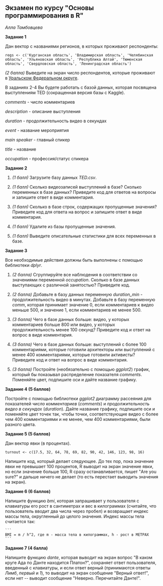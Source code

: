 ## Экзамен по курсу "Основы программирования в R"

*Алла Тамбовцева*

**Задание 1**

Дан вектор с названиями регионов, в которых проживают респонденты:

```
regs <- c('Курганская область', 'Владимирская область', 'Челябинская область', 'Ульяновская область', 'Республика Алтай', 'Тюменская область', 'Свердловская область', 'Ленинградская область')
```

*(2 балла)* Выведите на экран число респондентов, которые проживают в [Уральском Федеральном округе](https://ru.wikipedia.org/wiki/%D0%A3%D1%80%D0%B0%D0%BB%D1%8C%D1%81%D0%BA%D0%B8%D0%B9_%D1%84%D0%B5%D0%B4%D0%B5%D1%80%D0%B0%D0%BB%D1%8C%D0%BD%D1%8B%D0%B9_%D0%BE%D0%BA%D1%80%D1%83%D0%B3).


В заданиях 2-4 Вы будете работать с базой данных, которая посвящена выступлениям TED (сокращенная версия базы с Kaggle). 


*comments* - число комментариев

*description* - описание выступления

*duration* - продолжительность видео в секундах

*event* - название мероприятия

*main speaker* - главный спикер

*title* - название

*occupation* - профессия/статус спикера

**Задание 2**

1. *(1 балл)* Загрузите базу данных *TED.csv*.

2. *(1 балл)* Сколько видеозаписей выступлений в базе? Сколько переменных в базе данных? Приведите код для ответов на вопросы и запишите ответ в виде комментария.

3. *(1 балл)* Сколько в базе строк, содержащих пропущенные значения? Приведите код для ответа на вопрос и запишите ответ в виде комментария.

4. *(1 балл)* Удалите из базы пропущенные значения.

5. *(1 балл)* Выведите описательные статистики для всех переменных в базе.

**Задание 3**

Все необходимые действия должны быть выполнены с помощью библиотеки *dplyr*.

1. *(2 балла)* Сгруппируйте все наблюдения в соответствии со значениями переменной *occupation*. Сколько в базе данных выступающих с различной занятостью? Приведите код.

2. *(2 балла)* Добавьте в базу данных переменную *duration_min* - продолжительность видео в минутах. Добавьте в базу переменную *comm*, которая принимает значение 0, если комментариев к видео меньше 500, и значение 1, если комментариев не менее 500.

3. *(3 балла)* Чего в базе данных больше: видео, у которых комментариев больше 800 или видео, у которых продолжительность менее 100 секунд? Приведите код и ответ на вопрос в виде комментария.

4. *(3 балла)* Чего в базе данных больше: выступлений с более 100 комментариями, которые готовили архитекторы или выступлений с менее 400 комментариями, которые готовили активисты? Приведите код и ответ на вопрос в виде комментария.

5. *(3 балла)* Постройте (необязательно с помощью *ggplot2*) график, который бы показывал распределение показателя *comments*. Поменяйте цвет, подпишите оси и дайте название графику.

**Задание 4 (5 баллов)**

Постройте с помощью библиотеки *ggplot2* диаграмму рассеяния для показателей *число комментариев* (*comments*) и *продолжительность видео в секундах* (*duration*).  Дайте название графику, подпишите оси и поменяйте цвет точек так, чтобы точки, соответствующие видео с более чем 400 комментариями и не менее, чем 400 комментариями, были разного цвета.

**Задание 5 (5 баллов)**

Дан вектор явки (в процентах).


```
turnout <- c(17.5, 32, 64, 78, 69, 82, 90, 42, 146, 123, 98, 16)
```

Напишите код, который делает следующее. До тех пор, пока значение явки не превышает 100 процентов, R выводит на экран значение явки, но если значение больше 100, R сразу останавливается, пишет "Are you sure?" и дальше ничего не делает (то есть перестает выводить значения на экран).

**Задание 6 (6 баллов)**

Напишите функцию *bmi*, которая запрашивает у пользователя с клавиатуры его рост в сантиметрах и вес в килограммах (считайте, что пользователь вводит два числа через пробел) и возвращает индекс массы тела, округленный до целого значения. Индекс массы тела считается так: 

    ```
    BMI = m / h^2, где m - масса тела в килограммах, h - рост в МЕТРАХ
    ```

**Задание 7 (4 балла)**

Напишите функцию *dante*, которая выводит на экран вопрос "В каком круге Ада по Данте находится Платон?", сохраняет ответ пользователя, введенный с клавиатуры, и если ответ верный (принимаются ответы *Лимб*, *первый* и *1*), то выводит на экран сообщение "Верный ответ!", если нет -- выводит сообщение "Неверно. Перечитайте Данте!".
